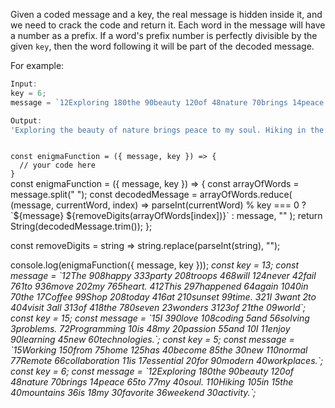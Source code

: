 Given a coded message and a key, the real message is hidden inside it, and we need to crack the code and return it. Each word in the message will have a number as a prefix. If a word's prefix number is perfectly divisible by the given `key`, then the word following it will be part of the decoded message.

For example:
```js
Input:
key = 6;
message = `12Exploring 180the 90beauty 120of 48nature 70brings 14peace 65to 77my 40soul. 110Hiking 105in 15the 40mountains 36is 18my 30favorite 36weekend 30activity.`;

Output:
'Exploring the beauty of nature brings peace to my soul. Hiking in the mountains is my favorite weekend activity.'
```

<codeblock language="javascript" type="exercise" testMode="multipleInput">
<code>
const enigmaFunction = ({ message, key }) => {
  // your code here
}
</code>

<solution>
const enigmaFunction = ({ message, key }) => {
  const arrayOfWords = message.split(" ");
  const decodedMessage = arrayOfWords.reduce(
    (message, currentWord, index) =>
      parseInt(currentWord) % key === 0
        ? `${message} ${removeDigits(arrayOfWords[index])}`
        : message,
    ""
  );
  return String(decodedMessage.trim());
};

const removeDigits = string => string.replace(parseInt(string), "");
</solution>

<testcases>
<caller>
console.log(enigmaFunction({ message, key }));
</caller>
<testcase>
<i>
const key = 13;
const message = `12The 908happy 333party 208troops 468will 124never 42fail 761to 936move 202my 765heart. 412This 297happened 64again 1040in 70the 17Coffee 99Shop 208today 416at 210sunset 99time. 321I 3want 2to 404visit 3all 313of 418the 780seven 23wonders 3123of 21the 09world`;
</i>
</testcase>
<testcase>
<i>
const key = 15;
const message = `15I 390love 108coding 5and 56solving 3problems. 72Programming 10is 48my 20passion 55and 10I 11enjoy 90learning 45new 60technologies.`;
</i>
</testcase>
<testcase>
<i>
const key = 5;
const message = `15Working 150from 75home 125has 40become 85the 30new 110normal 77Remote 66collaboration 11is 17essential 20for 90modern 40workplaces.`;
</i>
</testcase>
<testcase>
<i>
const key = 6;
const message = `12Exploring 180the 90beauty 120of 48nature 70brings 14peace 65to 77my 40soul. 110Hiking 105in 15the 40mountains 36is 18my 30favorite 36weekend 30activity.`;
</i>
</testcase>
</testcases>
</codeblock>

